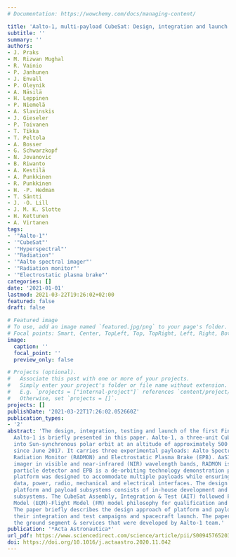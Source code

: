```yaml
---
# Documentation: https://wowchemy.com/docs/managing-content/

title: 'Aalto-1, multi-payload CubeSat: Design, integration and launch'
subtitle: ''
summary: ''
authors:
- J. Praks
- M. Rizwan Mughal
- R. Vainio
- P. Janhunen
- J. Envall
- P. Oleynik
- A. Näsilä
- H. Leppinen
- P. Niemelä
- A. Slavinskis
- J. Gieseler
- P. Toivanen
- T. Tikka
- T. Peltola
- A. Bosser
- G. Schwarzkopf
- N. Jovanovic
- B. Riwanto
- A. Kestilä
- A. Punkkinen
- R. Punkkinen
- H. -P. Hedman
- T. Säntti
- J. -O. Lill
- J. M. K. Slotte
- H. Kettunen
- A. Virtanen
tags:
- '"Aalto-1"'
- '"CubeSat"'
- '"Hyperspectral"'
- '"Radiation"'
- '"Aalto spectral imager"'
- '"Radiation monitor"'
- '"Electrostatic plasma brake"'
categories: []
date: '2021-01-01'
lastmod: 2021-03-22T19:26:02+02:00
featured: false
draft: false

# Featured image
# To use, add an image named `featured.jpg/png` to your page's folder.
# Focal points: Smart, Center, TopLeft, Top, TopRight, Left, Right, BottomLeft, Bottom, BottomRight.
image:
  caption: ''
  focal_point: ''
  preview_only: false

# Projects (optional).
#   Associate this post with one or more of your projects.
#   Simply enter your project's folder or file name without extension.
#   E.g. `projects = ["internal-project"]` references `content/project/deep-learning/index.md`.
#   Otherwise, set `projects = []`.
projects: []
publishDate: '2021-03-22T17:26:02.052660Z'
publication_types:
- '2'
abstract: 'The design, integration, testing and launch of the first Finnish satellite
  Aalto-1 is briefly presented in this paper. Aalto-1, a three-unit CubeSat, launched
  into Sun-synchronous polar orbit at an altitude of approximately 500 km, is operational
  since June 2017. It carries three experimental payloads: Aalto Spectral Imager(AaSI),
  Radiation Monitor (RADMON) and Electrostatic Plasma Brake (EPB). AaSI is a hyperspectral
  imager in visible and near-infrared (NIR) wavelength bands, RADMON is an energetic
  particle detector and EPB is a de-orbiting technology demonstration payload. The
  platform was designed to accommodate multiple payloads while ensuring sufficient
  data, power, radio, mechanical and electrical interfaces. The design strategy of
  platform and payload subsystems consists of in-house development and commercial
  subsystems. The CubeSat Assembly, Integration & Test (AIT) followed Flatsat-Engineering-Qualication
  Model (EQM)-Flight Model (FM) model philosophy for qualification and acceptance.
  The paper briefly describes the design approach of platform and payload subsystems,
  their integration and test campaigns and spacecraft launch. The paper also describes
  the ground segment & services that were developed by Aalto-1 team.'
publication: '*Acta Astronautica*'
url_pdf: https://www.sciencedirect.com/science/article/pii/S0094576520307189
doi: https://doi.org/10.1016/j.actaastro.2020.11.042
---
```

